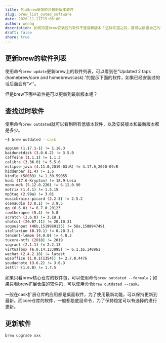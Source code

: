 ```yaml
---
title: 列出brew安装的非最新版本软件
slug: brew_list_outed_software
date: 2020-11-21T15:06:00
author: wenhq
description: 如何知道brew安装过的软件不是最新版本？这样知道之后，就可以根据自己的需要安装最新的版本。
draft: false
share: true
---
```


## 更新brew的软件列表
使用命令```brew update```更新brew上的软件列表，可以看到在“Updated 2 taps (homebrew/core and homebrew/cask).”的提示下面的软件，如果已经安装过的话后面会有“✔”。

但是brew下哪些软件是可以更新到最新版本呢？

## 查找过时软件
使用命令```brew outdated```就可以看到所有低版本软件，以及安装版本和最新版本都是多少。

```bash
~$ brew outdated --cask

appium (1.17.1-1) != 1.18.3
baidunetdisk (3.0.6.2) != 3.5.0
caffeine (1.1.1) != 1.1.3
calibre (3.36.0) != 5.5.0
eclipse-java (4.11.0,2019-03:R) != 4.17.0,2020-09:R
hiddenbar (1.4) != 1.6
kindle (58033) != 1.30.59055
kodi (17.6-Krypton) != 18.9-Leia
mono-mdk (5.12.0.226) != 6.12.0.90
motrix (1.4.1) != 1.5.15
mp3tag (2.99a) != 3.01
musicbrainz-picard (2.2.3) != 2.5.2
ocenaudio (3.8.1) != 3.9.5
qq (6.6.8) != 6.7.0.20123
rawtherapee (5.4) != 5.8
scratch (3.6.0) != 3.18.1
shotcut (20.07.11) != 20.10.31
sogouinput (46b,1519980135) != 58a,1588947491
stellarium (0.19.1) != 0.20.3.1
tencent-lemon (4.0.0) != 4.8.3
tuxera-ntfs (2018) != 2019
vagrant (2.1.1) != 2.2.13
virtualbox (6.0.14,133895) != 6.1.16,140961
wechat (2.4.2.18) != latest
wpsoffice (1.0.1(1354)) != 2.7.0,4476
youdaonote (3.6.2) != 3.6.3
zettlr (1.6.0) != 1.7.5
```

如果只看brew核心仓库的软件包，可以使用命令```brew outdated --formula```；如果只看brew扩展仓库的软件包，可以使用命令```brew outdated --cask```。

一般在cask扩展仓库的应用都是桌面软件，为了使用最新功能，可以保持更新到最新。而core仓库的软件，一般都是底层命令，为了保持稳定可以有选择的进行更新。

## 更新软件
```brew upgrade xxx```